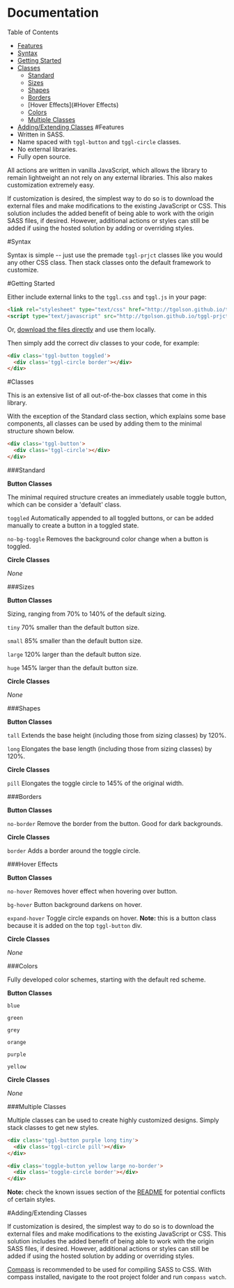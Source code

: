 # Documentation

Table of Contents

* [Features](#Features)
* [Syntax](#Syntax)
* [Getting Started](#GettingStarted)
* [Classes](#Classes)
  * [Standard](#Standard)
  * [Sizes](#Sizes)
  * [Shapes](#Shapes)
  * [Borders](#Borders)
  * [Hover Effects](#Hover Effects)
  * [Colors](#Colors)
  * [Multiple Classes](#MultipleClasses)
* [Adding/Extending Classes](#AddExtendClasses)
<a name='Features'></a>
#Features</a>
* Written in SASS.
* Name spaced with ```tggl-button``` and ```tggl-circle``` classes.
* No external libraries.
* Fully open source.

All actions are written in vanilla JavaScript, which allows the library to remain lightweight an not rely on any external libraries. This also makes customization extremely easy.

If customization is desired, the simplest way to do so is to download the external files and make modifications to the existing JavaScript or CSS. This solution includes the added benefit of being able to work with the origin SASS files, if desired. However, additional actions or styles can still be added if using the hosted solution by adding or overriding styles.

<a name='Syntax'></a>
#Syntax

Syntax is simple -- just use the premade ```tggl-prjct``` classes like you would any other CSS class. Then stack classes onto the default framework to customize.

<a name='GettingStarted'></a>
#Getting Started

Either include external links to the ```tggl.css``` and ```tggl.js``` in your page:

```html
<link rel="stylesheet" type="text/css" href="http://tgolson.github.io/tggl-prjct/stylesheetes/tggl.css">
<script type="text/javascript" src="http://tgolson.github.io/tggl-prjct/js/tggl.js"></script>
```
Or, [download the files directly](https://github.com/TGOlson/tggl-prjct/archive/gh-pages.zip) and use them locally.

Then simply add the correct div classes to your code, for example:

```html
<div class='tggl-button toggled'>
  <div class='tggl-circle border'></div>
</div>
```
<a name='Classes'></a>
#Classes

This is an extensive list of all out-of-the-box classes that come in this library.

With the exception of the Standard class section, which explains some base components, all classes can be used by adding them to the minimal structure shown below.

```html
<div class='tggl-button'>
  <div class='tggl-circle'></div>
</div>
```

<a name='Standard'></a>
###Standard

  **Button Classes**

  The minimal required structure creates an immediately usable toggle button, which can be consider a 'default' class.

  ```toggled``` Automatically appended to all toggled buttons, or can be added manually to create a button in a toggled state.

  ```no-bg-toggle``` Removes the background color change when a button is toggled.

  **Circle Classes**

  *None*

<a name='Sizes'></a>
###Sizes

  **Button Classes**

  Sizing, ranging from 70% to 140% of the default sizing.

  ```tiny``` 70% smaller than the default button size.

  ```small``` 85% smaller than the default button size.

  ```large``` 120% larger than the default button size.

  ```huge``` 145% larger than the default button size.

  **Circle Classes**

  *None*

<a name='Shapes'></a>
###Shapes

  **Button Classes**

  ```tall``` Extends the base height (including those from sizing classes) by 120%.

  ```long``` Elongates the base length (including those from sizing classes) by 120%.

  **Circle Classes**

  ```pill``` Elongates the toggle circle to 145% of the original width.

<a name='Borders'></a>
###Borders

  **Button Classes**

  ```no-border``` Remove the border from the button. Good for dark backgrounds.

  **Circle Classes**

  ```border``` Adds a border around the toggle circle.

<a name='HoverEffects'></a>
###Hover Effects

  **Button Classes**

  ```no-hover``` Removes hover effect when hovering over button.

  ```bg-hover``` Button background darkens on hover.

  ```expand-hover``` Toggle circle expands on hover. **Note:** this is a button class because it is added on the top ```tggl-button``` div.

  **Circle Classes**

  *None*

<a name='Colors'></a>
###Colors

  Fully developed color schemes, starting with the default red scheme.

  **Button Classes**

  ```blue```

  ```green```

  ```grey```

  ```orange```

  ```purple```

  ```yellow```

  **Circle Classes**

  *None*

<a name='MultipleClasses'></a>
###Multiple Classes

Multiple classes can be used to create highly customized designs. Simply stack classes to get new styles.

```html
<div class='tggl-button purple long tiny'>
  <div class='tggl-circle pill'></div>
</div>
```

```html
<div class='toggle-button yellow large no-border'>
  <div class='toggle-circle border'></div>
</div>
```

**Note:** check the known issues section of the [README](https://github.com/TGOlson/tggl-prjct/blob/gh-pages/README.md) for potential conflicts of certain styles.


<a name='AddExtendClasses'></a>
#Adding/Extending Classes

If customization is desired, the simplest way to do so is to download the external files and make modifications to the existing JavaScript or CSS. This solution includes the added benefit of being able to work with the origin SASS files, if desired. However, additional actions or styles can still be added if using the hosted solution by adding or overriding styles.

[Compass](http://compass-style.org/) is recommended to be used for compiling SASS to CSS. With compass installed, navigate to the root project folder and run ```compass watch```.